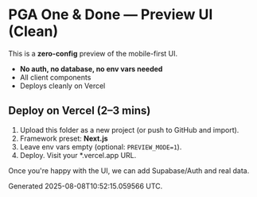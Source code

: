 # PGA One & Done — Preview UI (Clean)

This is a **zero-config** preview of the mobile-first UI.
- **No auth, no database, no env vars needed**
- All client components
- Deploys cleanly on Vercel

## Deploy on Vercel (2–3 mins)
1. Upload this folder as a new project (or push to GitHub and import).
2. Framework preset: **Next.js**
3. Leave env vars empty (optional: `PREVIEW_MODE=1`).
4. Deploy. Visit your *.vercel.app URL.

Once you're happy with the UI, we can add Supabase/Auth and real data.

Generated 2025-08-08T10:52:15.059566 UTC.
